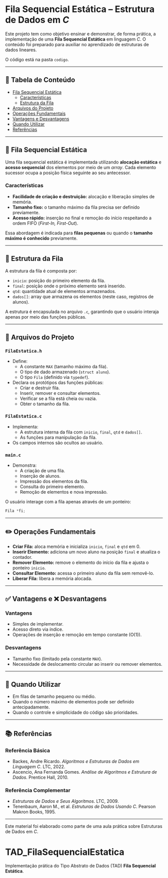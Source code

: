 # Fila Sequencial Estática – Estrutura de Dados em _C_

Este projeto tem como objetivo ensinar e demonstrar, de forma prática, a implementação de uma **Fila Sequencial Estática** em linguagem _C_. O conteúdo foi preparado para auxiliar no aprendizado de estruturas de dados lineares.

O código está na pasta `codigo`.

---

## 🧱 Tabela de Conteúdo

- [Fila Sequencial Estática](#fila-sequencial-estática)
  - [Características](#características)
  - [Estrutura da Fila](#estrutura-da-fila)
- [Arquivos do Projeto](#arquivos-do-projeto)
- [Operações Fundamentais](#operações-fundamentais)
- [Vantagens e Desvantagens](#vantagens-e-desvantagens)
- [Quando Utilizar](#quando-utilizar)
- [Referências](#referências)

---

## 🧱 Fila Sequencial Estática

Uma fila sequencial estática é implementada utilizando **alocação estática** e **acesso sequencial** dos elementos por meio de um _array_. Cada elemento sucessor ocupa a posição física seguinte ao seu antecessor.

### Características

- **Facilidade de criação e destruição:** alocação e liberação simples de memória.
- **Tamanho fixo:** o tamanho máximo da fila precisa ser definido previamente.
- **Acesso rápido:** inserção no final e remoção do início respeitando a ordem FIFO (_First-In, First-Out_).

Essa abordagem é indicada para **filas pequenas** ou quando o **tamanho máximo é conhecido** previamente.

---

## 📐 Estrutura da Fila

A estrutura da fila é composta por:

- `inicio`: posição do primeiro elemento da fila.
- `final`: posição onde o próximo elemento será inserido.
- `qtd`: quantidade atual de elementos armazenados.
- `dados[]`: array que armazena os elementos (neste caso, registros de alunos).

A estrutura é encapsulada no arquivo `.c`, garantindo que o usuário interaja apenas por meio das funções públicas.

---

## 📂 Arquivos do Projeto

### `FilaEstatica.h`
- Define:
  - A constante `MAX` (tamanho máximo da fila).
  - O tipo de dado armazenado (`struct aluno`).
  - O tipo `Fila` (definido via `typedef`).
- Declara os protótipos das funções públicas:
  - Criar e destruir fila.
  - Inserir, remover e consultar elementos.
  - Verificar se a fila está cheia ou vazia.
  - Obter o tamanho da fila.

### `FilaEstatica.c`
- Implementa:
  - A estrutura interna da fila com `inicio`, `final`, `qtd` e `dados[]`.
  - As funções para manipulação da fila.
- Os campos internos são ocultos ao usuário.

### `main.c`
- Demonstra:
  - A criação de uma fila.
  - Inserção de alunos.
  - Impressão dos elementos da fila.
  - Consulta do primeiro elemento.
  - Remoção de elementos e nova impressão.

O usuário interage com a fila apenas através de um ponteiro:

```c
Fila *fi;
```

---

## ✏️ Operações Fundamentais

- **Criar Fila:** aloca memória e inicializa `inicio`, `final` e `qtd` em 0.
- **Inserir Elemento:** adiciona um novo aluno na posição `final` e atualiza o contador.
- **Remover Elemento:** remove o elemento do início da fila e ajusta o ponteiro `inicio`.
- **Consultar Elemento:** acessa o primeiro aluno da fila sem removê-lo.
- **Liberar Fila:** libera a memória alocada.

---

## ✅ Vantagens e ❌ Desvantagens

### Vantagens

- Simples de implementar.
- Acesso direto via índice.
- Operações de inserção e remoção em tempo constante (O(1)).

### Desvantagens

- Tamanho fixo (limitado pela constante `MAX`).
- Necessidade de deslocamento circular ao inserir ou remover elementos.

---

## 📌 Quando Utilizar

- Em filas de tamanho pequeno ou médio.
- Quando o número máximo de elementos pode ser definido antecipadamente.
- Quando o controle e simplicidade do código são prioridades.

---

## 📚 Referências

### Referência Básica
- Backes, Andre Ricardo. _Algoritmos e Estruturas de Dados em Linguagem C_. LTC, 2022.
- Ascencio, Ana Fernanda Gomes. _Análise de Algoritmos e Estrutura de Dados_. Prentice Hall, 2010.

### Referência Complementar
- _Estruturas de Dados e Seus Algoritmos_. LTC, 2009.
- Tenenbaum, Aaron M., et al. _Estruturas de Dados Usando C_. Pearson Makron Books, 1995.

---

Este material foi elaborado como parte de uma aula prática sobre Estruturas de Dados em _C_.

# TAD_FilaSequencialEstatica
Implementação prática do Tipo Abstrato de Dados (TAD) **Fila Sequencial Estática**.
